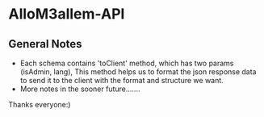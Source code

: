# AlloM3allem-API
## General Notes
- Each schema contains 'toClient' method, which has two params (isAdmin, lang), This method helps us to format the json response data to send it to the client with the format and structure we want.
- More notes in the sooner future.......

Thanks everyone:)
